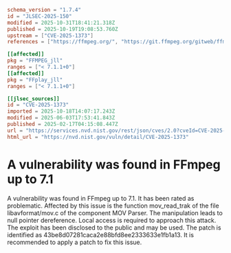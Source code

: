```toml
schema_version = "1.7.4"
id = "JLSEC-2025-150"
modified = 2025-10-31T18:41:21.318Z
published = 2025-10-19T19:08:53.760Z
upstream = ["CVE-2025-1373"]
references = ["https://ffmpeg.org/", "https://git.ffmpeg.org/gitweb/ffmpeg.git/commit/43be8d07281caca2e88bfd8ee2333633e1fb1a13", "https://trac.ffmpeg.org/attachment/ticket/11460/poc", "https://trac.ffmpeg.org/ticket/11460", "https://vuldb.com/?ctiid.295982", "https://vuldb.com/?id.295982", "https://vuldb.com/?submit.496930"]

[[affected]]
pkg = "FFMPEG_jll"
ranges = ["< 7.1.1+0"]
[[affected]]
pkg = "FFplay_jll"
ranges = ["< 7.1.1+0"]

[[jlsec_sources]]
id = "CVE-2025-1373"
imported = 2025-10-18T14:07:17.243Z
modified = 2025-06-03T17:53:41.843Z
published = 2025-02-17T04:15:08.447Z
url = "https://services.nvd.nist.gov/rest/json/cves/2.0?cveId=CVE-2025-1373"
html_url = "https://nvd.nist.gov/vuln/detail/CVE-2025-1373"
```

# A vulnerability was found in FFmpeg up to 7.1

A vulnerability was found in FFmpeg up to 7.1. It has been rated as problematic. Affected by this issue is the function mov_read_trak of the file libavformat/mov.c of the component MOV Parser. The manipulation leads to null pointer dereference. Local access is required to approach this attack. The exploit has been disclosed to the public and may be used. The patch is identified as 43be8d07281caca2e88bfd8ee2333633e1fb1a13. It is recommended to apply a patch to fix this issue.

